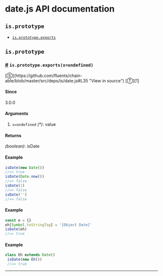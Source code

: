 # date.js API documentation

<!-- div class="toc-container" -->

<!-- div -->

## `is.prototype`
* <a href="#is-prototype-exports">`is.prototype.exports`</a>

<!-- /div -->

<!-- /div -->

<!-- div class="doc-container" -->

<!-- div -->

## `is.prototype`

<!-- div -->

<h3 id="is-prototype-exports"><a href="#is-prototype-exports">#</a>&nbsp;<code>is.prototype.exports(x=undefined)</code></h3>
[&#x24C8;](https://github.com/fluents/chain-able/blob/master/src/deps/is/date.js#L35 "View in source") [&#x24C9;][1]



#### Since
3.0.0

#### Arguments
1. `x=undefined` *(&#42;)*: value

#### Returns
*(boolean)*: isDate

#### Example
```js
isDate(new Date())
//=> true
isDate(Date.now())
//=> false
isDate(1)
//=> false
isDate('')
//=> false

```
#### Example
```js
const e = {}
eh[Symbol.toStringTag] = '[Object Date]'
isDate(eh)
//=> true

```
#### Example
```js
class Eh extends Date()
 isDate(new Eh())
 //=> true
```
---

<!-- /div -->

<!-- /div -->

<!-- /div -->

 [1]: #is.prototype "Jump back to the TOC."
